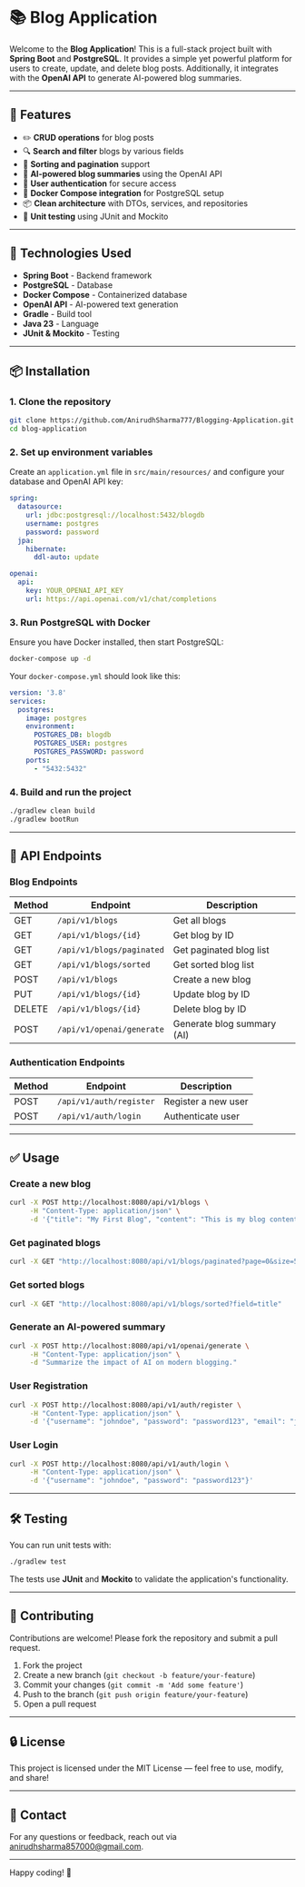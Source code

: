 # 📚 Blog Application

Welcome to the **Blog Application**! This is a full-stack project built with **Spring Boot** and **PostgreSQL**. It provides a simple yet powerful platform for users to create, update, and delete blog posts. Additionally, it integrates with the **OpenAI API** to generate AI-powered blog summaries.

---

## 🌟 Features

- ✏️ **CRUD operations** for blog posts
- 🔍 **Search and filter** blogs by various fields
- 🧹 **Sorting and pagination** support
- 🤖 **AI-powered blog summaries** using the OpenAI API
- 🔐 **User authentication** for secure access
- 🐳 **Docker Compose integration** for PostgreSQL setup
- 📦 **Clean architecture** with DTOs, services, and repositories
- 🧪 **Unit testing** using JUnit and Mockito

---

## 🚀 Technologies Used

- **Spring Boot** - Backend framework
- **PostgreSQL** - Database
- **Docker Compose** - Containerized database
- **OpenAI API** - AI-powered text generation
- **Gradle** - Build tool
- **Java 23** - Language
- **JUnit & Mockito** - Testing

---

## 📦 Installation

### 1. **Clone the repository**

```bash
git clone https://github.com/AnirudhSharma777/Blogging-Application.git
cd blog-application
```

### 2. **Set up environment variables**

Create an `application.yml` file in `src/main/resources/` and configure your database and OpenAI API key:

```yaml
spring:
  datasource:
    url: jdbc:postgresql://localhost:5432/blogdb
    username: postgres
    password: password
  jpa:
    hibernate:
      ddl-auto: update

openai:
  api:
    key: YOUR_OPENAI_API_KEY
    url: https://api.openai.com/v1/chat/completions
```

### 3. **Run PostgreSQL with Docker**

Ensure you have Docker installed, then start PostgreSQL:

```bash
docker-compose up -d
```

Your `docker-compose.yml` should look like this:

```yaml
version: '3.8'
services:
  postgres:
    image: postgres
    environment:
      POSTGRES_DB: blogdb
      POSTGRES_USER: postgres
      POSTGRES_PASSWORD: password
    ports:
      - "5432:5432"
```

### 4. **Build and run the project**

```bash
./gradlew clean build
./gradlew bootRun
```

---

## 📡 API Endpoints

### Blog Endpoints

| Method | Endpoint                            | Description                      |
|------- |-----------------------------------  |----------------------------------|
| GET    | `/api/v1/blogs`                     | Get all blogs                    |
| GET    | `/api/v1/blogs/{id}`                | Get blog by ID                   |
| GET    | `/api/v1/blogs/paginated`           | Get paginated blog list          |
| GET    | `/api/v1/blogs/sorted`              | Get sorted blog list             |
| POST   | `/api/v1/blogs`                     | Create a new blog                |
| PUT    | `/api/v1/blogs/{id}`                | Update blog by ID                |
| DELETE | `/api/v1/blogs/{id}`                | Delete blog by ID                |
| POST   | `/api/v1/openai/generate`           | Generate blog summary (AI)       |

### Authentication Endpoints

| Method | Endpoint                            | Description                          |
|------- |-------------------------------------|--------------------------------------|
| POST   | `/api/v1/auth/register`              | Register a new user                  |
| POST   | `/api/v1/auth/login`                 | Authenticate user                    |

---

## ✅ Usage

### **Create a new blog**

```bash
curl -X POST http://localhost:8080/api/v1/blogs \
     -H "Content-Type: application/json" \
     -d '{"title": "My First Blog", "content": "This is my blog content", "userId": "1"}'
```

### **Get paginated blogs**

```bash
curl -X GET "http://localhost:8080/api/v1/blogs/paginated?page=0&size=5"
```

### **Get sorted blogs**

```bash
curl -X GET "http://localhost:8080/api/v1/blogs/sorted?field=title"
```

### **Generate an AI-powered summary**

```bash
curl -X POST http://localhost:8080/api/v1/openai/generate \
     -H "Content-Type: application/json" \
     -d "Summarize the impact of AI on modern blogging."
```

### **User Registration**

```bash
curl -X POST http://localhost:8080/api/v1/auth/register \
     -H "Content-Type: application/json" \
     -d '{"username": "johndoe", "password": "password123", "email": "john@example.com"}'
```

### **User Login**

```bash
curl -X POST http://localhost:8080/api/v1/auth/login \
     -H "Content-Type: application/json" \
     -d '{"username": "johndoe", "password": "password123"}'
```

---

## 🛠️ Testing

You can run unit tests with:

```bash
./gradlew test
```

The tests use **JUnit** and **Mockito** to validate the application's functionality.

---

## 📄 Contributing

Contributions are welcome! Please fork the repository and submit a pull request.

1. Fork the project
2. Create a new branch (`git checkout -b feature/your-feature`)
3. Commit your changes (`git commit -m 'Add some feature'`)
4. Push to the branch (`git push origin feature/your-feature`)
5. Open a pull request

---

## 🔒 License

This project is licensed under the MIT License — feel free to use, modify, and share!

---

## 📧 Contact

For any questions or feedback, reach out via [anirudhsharma857000@gmail.com](mailto:anirudhsharma857000@gmail.com).

---

Happy coding! 🚀

